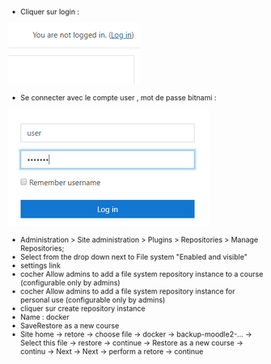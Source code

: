 
- Cliquer sur login :


![login](./images/moodle1.png)

- Se connecter avec le compte user , mot de passe bitnami :


![user](./images/moodle2.png)


- Administration > Site administration > Plugins > Repositories > Manage Repositories;
- Select from the drop down next to File system "Enabled and visible"
- settings link
- cocher Allow admins to add a file system repository instance to a course (configurable only by admins)
- cocher Allow admins to add a file system repository instance for personal use (configurable only by admins)
- cliquer sur create repository instance
- Name : docker
- SaveRestore as a new course
- Site home -> retore -> choose file -> docker -> backup-moodle2-... -> Select this file -> restore -> continue -> Restore as a new course -> continu -> Next -> Next -> perform a retore -> continue
